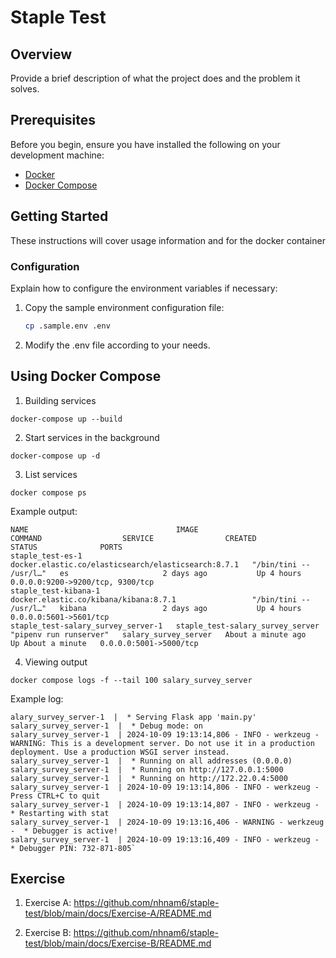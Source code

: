 # Staple Test

## Overview

Provide a brief description of what the project does and the problem it solves.

## Prerequisites

Before you begin, ensure you have installed the following on your development machine:

- [Docker](https://docs.docker.com/get-docker/)
- [Docker Compose](https://docs.docker.com/compose/install/)

## Getting Started

These instructions will cover usage information and for the docker container

### Configuration

Explain how to configure the environment variables if necessary:

1. Copy the sample environment configuration file:

   ```bash
   cp .sample.env .env
   ```

2. Modify the .env file according to your needs.

## Using Docker Compose

1. Building services

```
docker-compose up --build
```

2. Start services in the background

```
docker-compose up -d
```

3. List services

```
docker compose ps
```

Example output:

```
NAME                                 IMAGE                                                 COMMAND                  SERVICE                CREATED              STATUS              PORTS
staple_test-es-1                     docker.elastic.co/elasticsearch/elasticsearch:8.7.1   "/bin/tini -- /usr/l…"   es                     2 days ago           Up 4 hours          0.0.0.0:9200->9200/tcp, 9300/tcp
staple_test-kibana-1                 docker.elastic.co/kibana/kibana:8.7.1                 "/bin/tini -- /usr/l…"   kibana                 2 days ago           Up 4 hours          0.0.0.0:5601->5601/tcp
staple_test-salary_survey_server-1   staple_test-salary_survey_server                      "pipenv run runserver"   salary_survey_server   About a minute ago   Up About a minute   0.0.0.0:5001->5000/tcp
```

4. Viewing output

```
docker compose logs -f --tail 100 salary_survey_server
```

Example log:

```
alary_survey_server-1  |  * Serving Flask app 'main.py'
salary_survey_server-1  |  * Debug mode: on
salary_survey_server-1  | 2024-10-09 19:13:14,806 - INFO - werkzeug - WARNING: This is a development server. Do not use it in a production deployment. Use a production WSGI server instead.
salary_survey_server-1  |  * Running on all addresses (0.0.0.0)
salary_survey_server-1  |  * Running on http://127.0.0.1:5000
salary_survey_server-1  |  * Running on http://172.22.0.4:5000
salary_survey_server-1  | 2024-10-09 19:13:14,806 - INFO - werkzeug - Press CTRL+C to quit
salary_survey_server-1  | 2024-10-09 19:13:14,807 - INFO - werkzeug -  * Restarting with stat
salary_survey_server-1  | 2024-10-09 19:13:16,406 - WARNING - werkzeug -  * Debugger is active!
salary_survey_server-1  | 2024-10-09 19:13:16,409 - INFO - werkzeug -  * Debugger PIN: 732-871-805`
```

## Exercise

1. Exercise A: https://github.com/nhnam6/staple-test/blob/main/docs/Exercise-A/README.md

2. Exercise B: https://github.com/nhnam6/staple-test/blob/main/docs/Exercise-B/README.md
